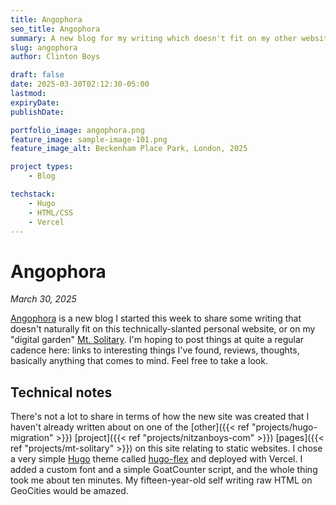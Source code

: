 ```yaml
---
title: Angophora
seo_title: Angophora
summary: A new blog for my writing which doesn't fit on my other websites. 
slug: angophora
author: Clinton Boys

draft: false
date: 2025-03-30T02:12:30-05:00
lastmod: 
expiryDate: 
publishDate: 

portfolio_image: angophora.png
feature_image: sample-image-101.png
feature_image_alt: Beckenham Place Park, London, 2025

project types: 
    - Blog

techstack:
    - Hugo
    - HTML/CSS
    - Vercel
---
```


# Angophora

*March 30, 2025*

[Angophora](https://angophora-blog.vercel.app) is a new blog I started this week to share some writing that doesn't naturally fit on this technically-slanted personal website, or on my "digital garden" [Mt. Solitary](https://mtsolitary.com/). I'm hoping to post things at quite a regular cadence here: links to interesting things I've found, reviews, thoughts, basically anything that comes to mind. Feel free to take a look. 

## Technical notes

There's not a lot to share in terms of how the new site was created that I haven't already written about on one of the [other]({{< ref "projects/hugo-migration" >}}) [project]({{< ref "projects/nitzanboys-com" >}}) [pages]({{< ref "projects/mt-solitary" >}}) on this site relating to static websites. I chose a very simple [Hugo](https://gohugo.io) theme called [hugo-flex](https://github.com/ldeso/hugo-flex) and deployed with Vercel. I added a custom font and a simple GoatCounter script, and the whole thing took me about ten minutes. My fifteen-year-old self writing raw HTML on GeoCities would be amazed. 
